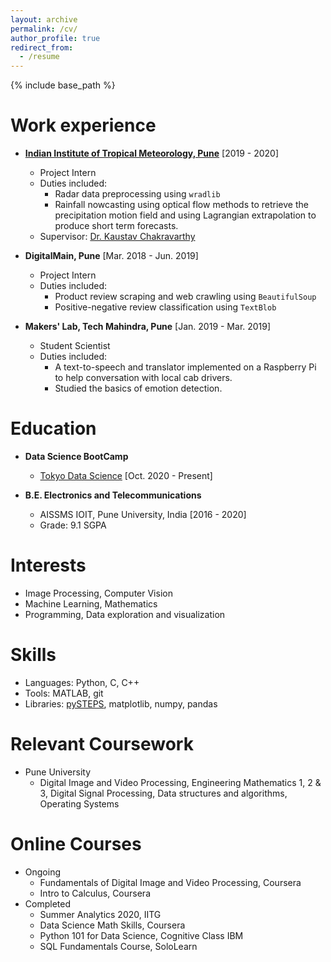 ```yaml
---
layout: archive
permalink: /cv/
author_profile: true
redirect_from:
  - /resume
---
```


{% include base_path %}

Work experience
======
* **[Indian Institute of Tropical Meteorology, Pune](https://www.tropmet.res.in/)** [2019 - 2020]
  * Project Intern
  * Duties included:  
    * Radar data preprocessing using `wradlib`  
    * Rainfall nowcasting using optical flow methods to retrieve the precipitation motion field and using Lagrangian extrapolation to produce short term forecasts. 
  * Supervisor: [Dr. Kaustav Chakravarthy](https://www.tropmet.res.in/105-Kaustav%20%20Chakravarty-scientist_detail)

* **DigitalMain, Pune** [Mar. 2018 - Jun. 2019]
  * Project Intern
  * Duties included:  
    * Product review scraping and web crawling using `BeautifulSoup`  
    * Positive-negative review classification using `TextBlob`  

* **Makers' Lab, Tech Mahindra, Pune** [Jan. 2019 - Mar. 2019]
  * Student Scientist
  * Duties included:  
    * A text-to-speech and translator implemented on a Raspberry Pi to help conversation with local cab drivers.  
    * Studied the basics of emotion detection. 

Education
======
* **Data Science BootCamp**
  * [Tokyo Data Science](https://tokyodatascience.com/) [Oct. 2020 - Present]

* **B.E. Electronics and Telecommunications**
  * AISSMS IOIT, Pune University, India [2016 - 2020]
  * Grade: 9.1 SGPA
 

Interests
======
* Image Processing, Computer Vision
* Machine Learning, Mathematics
* Programming, Data exploration and visualization
 
Skills
======
* Languages: Python, C, C++
* Tools: MATLAB, git
* Libraries: [pySTEPS](https://pysteps.github.io/), matplotlib, numpy, pandas

Relevant Coursework
======
* Pune University  
  * Digital Image and Video Processing, Engineering Mathematics 1, 2 & 3, Digital Signal Processing, Data structures and algorithms, Operating Systems  

Online Courses
======
* Ongoing  
  * Fundamentals of Digital Image and Video Processing, Coursera  
  * Intro to Calculus, Coursera
* Completed  
  * Summer Analytics 2020, IITG
  * Data Science Math Skills, Coursera
  * Python 101 for Data Science, Cognitive Class IBM
  * SQL Fundamentals Course, SoloLearn
  
<!---
Publications
======
  <ul>{% for post in site.publications %}
    {% include archive-single-cv.html %}
  {% endfor %}</ul>
//  
Talks
======
  <ul>{% for post in site.talks %}
    {% include archive-single-talk-cv.html %}
  {% endfor %}</ul>
//  
Teaching
======
  <ul>{% for post in site.teaching %}
    {% include archive-single-cv.html %}
  {% endfor %}</ul>
//  
Service and leadership
======
* Currently signed in to 43 different slack teams -->
